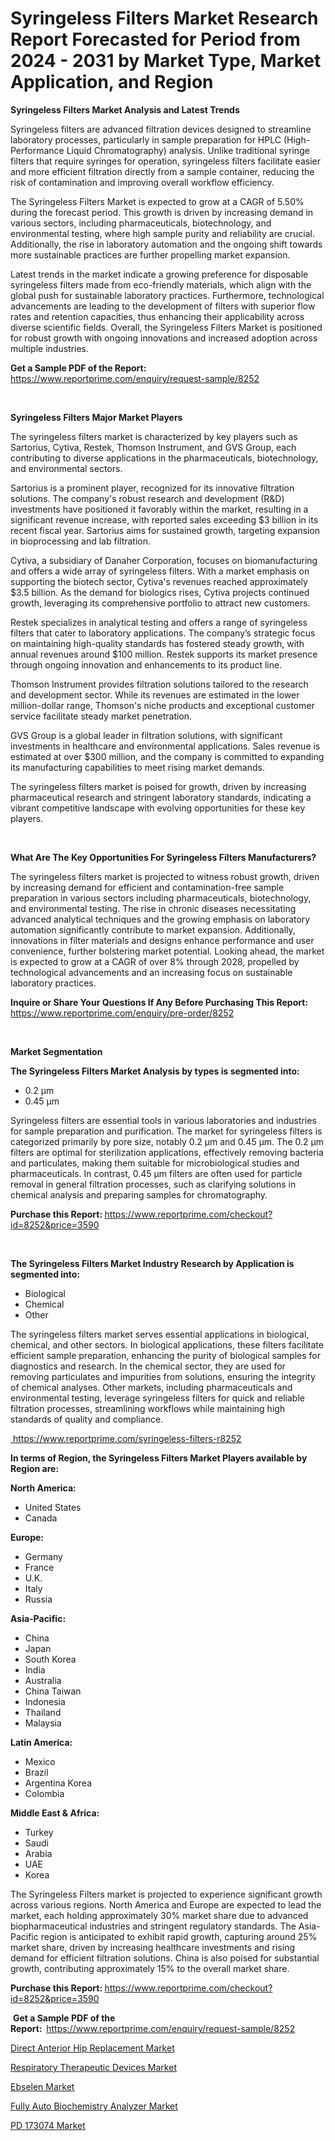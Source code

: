 <p><h1>Syringeless Filters Market Research Report Forecasted for Period from 2024 -  2031 by Market Type, Market Application, and Region</h1></p><p><strong>Syringeless Filters Market Analysis and Latest Trends</strong></p>
<p><p>Syringeless filters are advanced filtration devices designed to streamline laboratory processes, particularly in sample preparation for HPLC (High-Performance Liquid Chromatography) analysis. Unlike traditional syringe filters that require syringes for operation, syringeless filters facilitate easier and more efficient filtration directly from a sample container, reducing the risk of contamination and improving overall workflow efficiency. </p><p>The Syringeless Filters Market is expected to grow at a CAGR of 5.50% during the forecast period. This growth is driven by increasing demand in various sectors, including pharmaceuticals, biotechnology, and environmental testing, where high sample purity and reliability are crucial. Additionally, the rise in laboratory automation and the ongoing shift towards more sustainable practices are further propelling market expansion. </p><p>Latest trends in the market indicate a growing preference for disposable syringeless filters made from eco-friendly materials, which align with the global push for sustainable laboratory practices. Furthermore, technological advancements are leading to the development of filters with superior flow rates and retention capacities, thus enhancing their applicability across diverse scientific fields. Overall, the Syringeless Filters Market is positioned for robust growth with ongoing innovations and increased adoption across multiple industries.</p></p>
<p><strong>Get a Sample PDF of the Report:&nbsp;</strong> <a href="https://www.reportprime.com/enquiry/request-sample/8252">https://www.reportprime.com/enquiry/request-sample/8252</a></p>
<p>&nbsp;</p>
<p><strong>Syringeless Filters Major Market Players</strong></p>
<p><p>The syringeless filters market is characterized by key players such as Sartorius, Cytiva, Restek, Thomson Instrument, and GVS Group, each contributing to diverse applications in the pharmaceuticals, biotechnology, and environmental sectors.</p><p>Sartorius is a prominent player, recognized for its innovative filtration solutions. The company's robust research and development (R&D) investments have positioned it favorably within the market, resulting in a significant revenue increase, with reported sales exceeding $3 billion in its recent fiscal year. Sartorius aims for sustained growth, targeting expansion in bioprocessing and lab filtration.</p><p>Cytiva, a subsidiary of Danaher Corporation, focuses on biomanufacturing and offers a wide array of syringeless filters. With a market emphasis on supporting the biotech sector, Cytiva's revenues reached approximately $3.5 billion. As the demand for biologics rises, Cytiva projects continued growth, leveraging its comprehensive portfolio to attract new customers.</p><p>Restek specializes in analytical testing and offers a range of syringeless filters that cater to laboratory applications. The company’s strategic focus on maintaining high-quality standards has fostered steady growth, with annual revenues around $100 million. Restek supports its market presence through ongoing innovation and enhancements to its product line.</p><p>Thomson Instrument provides filtration solutions tailored to the research and development sector. While its revenues are estimated in the lower million-dollar range, Thomson's niche products and exceptional customer service facilitate steady market penetration.</p><p>GVS Group is a global leader in filtration solutions, with significant investments in healthcare and environmental applications. Sales revenue is estimated at over $300 million, and the company is committed to expanding its manufacturing capabilities to meet rising market demands.</p><p>The syringeless filters market is poised for growth, driven by increasing pharmaceutical research and stringent laboratory standards, indicating a vibrant competitive landscape with evolving opportunities for these key players.</p></p>
<p>&nbsp;</p>
<p><strong>What Are The Key Opportunities For Syringeless Filters Manufacturers?</strong></p>
<p><p>The syringeless filters market is projected to witness robust growth, driven by increasing demand for efficient and contamination-free sample preparation in various sectors including pharmaceuticals, biotechnology, and environmental testing. The rise in chronic diseases necessitating advanced analytical techniques and the growing emphasis on laboratory automation significantly contribute to market expansion. Additionally, innovations in filter materials and designs enhance performance and user convenience, further bolstering market potential. Looking ahead, the market is expected to grow at a CAGR of over 8% through 2028, propelled by technological advancements and an increasing focus on sustainable laboratory practices.</p></p>
<p><strong>Inquire or Share Your Questions If Any Before Purchasing This Report:</strong> <a href="https://www.reportprime.com/enquiry/pre-order/8252">https://www.reportprime.com/enquiry/pre-order/8252</a></p>
<p>&nbsp;</p>
<p><strong>Market Segmentation</strong></p>
<p><strong>The Syringeless Filters Market Analysis by types is segmented into:</strong></p>
<p><ul><li>0.2 µm</li><li>0.45 µm</li></ul></p>
<p><p>Syringeless filters are essential tools in various laboratories and industries for sample preparation and purification. The market for syringeless filters is categorized primarily by pore size, notably 0.2 µm and 0.45 µm. The 0.2 µm filters are optimal for sterilization applications, effectively removing bacteria and particulates, making them suitable for microbiological studies and pharmaceuticals. In contrast, 0.45 µm filters are often used for particle removal in general filtration processes, such as clarifying solutions in chemical analysis and preparing samples for chromatography.</p></p>
<p><strong>Purchase this Report:&nbsp;</strong><a href="https://www.reportprime.com/checkout?id=8252&price=3590">https://www.reportprime.com/checkout?id=8252&price=3590</a></p>
<p>&nbsp;</p>
<p><strong>The Syringeless Filters Market Industry Research by Application is segmented into:</strong></p>
<p><ul><li>Biological</li><li>Chemical</li><li>Other</li></ul></p>
<p><p>The syringeless filters market serves essential applications in biological, chemical, and other sectors. In biological applications, these filters facilitate efficient sample preparation, enhancing the purity of biological samples for diagnostics and research. In the chemical sector, they are used for removing particulates and impurities from solutions, ensuring the integrity of chemical analyses. Other markets, including pharmaceuticals and environmental testing, leverage syringeless filters for quick and reliable filtration processes, streamlining workflows while maintaining high standards of quality and compliance.</p></p>
<p><a href="https://www.reportprime.com/syringeless-filters-r8252">&nbsp;https://www.reportprime.com/syringeless-filters-r8252</a></p>
<p><strong>In terms of Region, the Syringeless Filters Market Players available by Region are:</strong></p>
<p>
    <p> <strong> North America: </strong>
        <ul>
            <li>United States</li>
            <li>Canada</li>
        </ul>
        </p> 
    <p> <strong> Europe: </strong>
        <ul>
            <li>Germany</li>
            <li>France</li>
            <li>U.K.</li>
            <li>Italy</li>
            <li>Russia</li>
        </ul>
        </p> 
    <p> <strong> Asia-Pacific: </strong>
        <ul>
            <li>China</li>
            <li>Japan</li>
            <li>South Korea</li>
            <li>India</li>
            <li>Australia</li>
            <li>China Taiwan</li>
            <li>Indonesia</li>
            <li>Thailand</li>
            <li>Malaysia</li>
        </ul>
        </p> 
    <p> <strong> Latin America: </strong>
        <ul>
            <li>Mexico</li>
            <li>Brazil</li>
            <li>Argentina Korea</li>
            <li>Colombia</li>
        </ul>
        </p> 
    <p> <strong> Middle East & Africa: </strong>
        <ul>
            <li>Turkey</li>
            <li>Saudi</li>
            <li>Arabia</li>
            <li>UAE</li>
            <li>Korea</li>
        </ul>
    </p>
    </p>
<p><p>The Syringeless Filters market is projected to experience significant growth across various regions. North America and Europe are expected to lead the market, each holding approximately 30% market share due to advanced biopharmaceutical industries and stringent regulatory standards. The Asia-Pacific region is anticipated to exhibit rapid growth, capturing around 25% market share, driven by increasing healthcare investments and rising demand for efficient filtration solutions. China is also poised for substantial growth, contributing approximately 15% to the overall market share.</p></p>
<p><strong>Purchase this Report: </strong><a href="https://www.reportprime.com/checkout?id=8252&price=3590">https://www.reportprime.com/checkout?id=8252&price=3590</a></p>
<p>&nbsp;<strong>Get a Sample PDF of the Report:&nbsp;&nbsp;</strong><a href="https://www.reportprime.com/enquiry/request-sample/8252">https://www.reportprime.com/enquiry/request-sample/8252</a></p>
<p><strong></strong></p>
<p><p><a href="https://www.linkedin.com/pulse/direct-anterior-hip-replacement-market-essentials-key-zcune?trackingId=Zwb1xYRTTLmyl7z0Xd5Vow%3D%3D">Direct Anterior Hip Replacement Market</a></p><p><a href="https://medium.com/@kellygordon08/future-insights-into-the-respiratory-therapeutic-devices-market-trends-and-regional-analysis-for-0f651f1caacc">Respiratory Therapeutic Devices Market</a></p><p><a href="https://issuu.com/reportprime-2/docs/ebselen-market-size-2030.pptx_5566665194e09f">Ebselen Market</a></p><p><a href="https://github.com/GenaGaines34/Market-Research-Report-List-1/blob/main/fully-auto-biochemistry-analyzer-market.md">Fully Auto Biochemistry Analyzer Market</a></p><p><a href="https://issuu.com/reportprime-2/docs/pd-173074-market-size-2030.pptx_bfb2412daa67a2">PD 173074 Market</a></p></p>